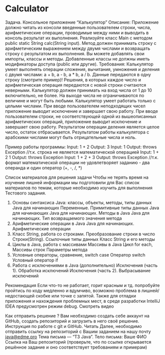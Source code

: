 # Calculator
Задача. Консольное приложение “Калькулятор”
Описание: Приложение должно читать из консоли введенные пользователем строки, числа, арифметические операции, проводимые между ними и выводить в консоль результат их выполнения.
Реализуйте класс Main с методом public static String calc(String input). Метод должен принимать строку с арифметическим выражением между двумя числами и возвращать строку с результатом их выполнения. Вы можете добавлять свои импорты, классы и методы. 
Добавленные классы не должны иметь модификаторы доступа (public или другие).
Требования:
Калькулятор умеет выполнять операции сложения, вычитания, умножения и деления с двумя числами: a + b, a - b, a * b, a / b. Данные передаются в одну строку (смотрите пример)! Решения, в которых каждое число и арифметическая операция передаются с новой строки считаются неверными.
Калькулятор должен принимать на вход числа от 1 до 10 включительно, не более. На выходе числа не ограничиваются по величине и могут быть любыми.
Калькулятор умеет работать только с целыми числами.
При вводе пользователем неподходящих чисел приложение выводит исключение и завершает свою работу.
При вводе пользователем строки, не соответствующей одной из вышеописанных арифметических операций, приложение выводит исключение и завершает свою работу.
Результатом операции деления является целое число, остаток отбрасывается. 
Результатом работы калькулятора с арабскими числами могут быть отрицательные числа и ноль.


Пример работы программы:
Input: 1 + 2
Output: 3
Input: 1
Output: throws Exception //т.к. строка не является математической операцией
Input: 1 + 2 1
Output: throws Exception 
Input: 1 + 2 + 3
Output: throws Exception //т.к. формат математической операции не удовлетворяет заданию - два операнда и один оператор (+, -, /, *)


Список материалов для решения задачи
Чтобы не терять время на изучение лишней информации мы подготовили для Вас список материалов по темам, которые необходимо изучить для выполнения Тестового задания. 
1. Основы синтаксиса Java: классы, объекты, методы, типы данных Java для начинающих
Переменные. Примитивные типы данных Java для начинающих
Java для начинающих. Методы в Java
Java для начинающих. Тип возвращаемого значения метода
2. Арифметические операции в Java
Java для начинающих. Арифметические операции
3. Класс String, работа со строками. Преобразование строки в число
Строки(String). Ссылочные типы данных
Класс String и его методы
4. Циклы в Java, работа с массивами
Массивы в Java
Цикл for each, Массивы строк
Параметры метода
5. Условные операторы, сравнение, switch case
Оператор switch
Условный оператор if
6. Работа с исключениями в Java (дополнительно)
Исключения (часть 1). Обработка исключений
Исключения (часть 2). Выбрасывание исключений








Рекомендация
Если что-то не работает, горит красным и тд. попробуйте пройтись по коду медленно и вдумчиво, возможно проблема в лишней/недостающей скобке или точке с запятой. 
Также для отладки приложения и нахождения проблемных мест,
в среде разработки IntelliJ IDEA предусмотрен режим debug. Смотреть видео


Как отправить решение ?
Вам необходимо создать себе аккаунт на GitHub, создать репозиторий и загрузить в него своё решение.
Инструкция по работе с git и GitHub. Читать
Далее, необходимо отправить ссылку на репозиторий с Вашим заданием на нашу почту java@edme.pro 
Тема письма — “ТЗ Java”. 
Тело письма:
Ваше ФИО
Ссылка на Ваш репозиторий (проверьте, что по ссылке открывается решённое задание и оно соответствует требованиям и примерам)
